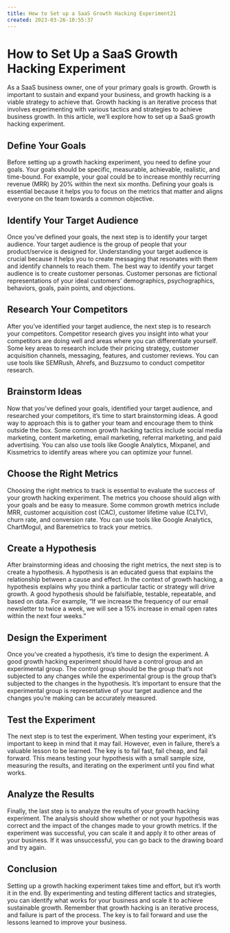 ```yaml
---
title: How to Set up a SaaS Growth Hacking Experiment21
created: 2023-03-26-10:55:37
---
```


# How to Set Up a SaaS Growth Hacking Experiment

As a SaaS business owner, one of your primary goals is growth. Growth is important to sustain and expand your business, and growth hacking is a viable strategy to achieve that. Growth hacking is an iterative process that involves experimenting with various tactics and strategies to achieve business growth. In this article, we’ll explore how to set up a SaaS growth hacking experiment.

## Define Your Goals

Before setting up a growth hacking experiment, you need to define your goals. Your goals should be specific, measurable, achievable, realistic, and time-bound. For example, your goal could be to increase monthly recurring revenue (MRR) by 20% within the next six months. Defining your goals is essential because it helps you to focus on the metrics that matter and aligns everyone on the team towards a common objective.

## Identify Your Target Audience

Once you’ve defined your goals, the next step is to identify your target audience. Your target audience is the group of people that your product/service is designed for. Understanding your target audience is crucial because it helps you to create messaging that resonates with them and identify channels to reach them. The best way to identify your target audience is to create customer personas. Customer personas are fictional representations of your ideal customers’ demographics, psychographics, behaviors, goals, pain points, and objections.

## Research Your Competitors

After you’ve identified your target audience, the next step is to research your competitors. Competitor research gives you insight into what your competitors are doing well and areas where you can differentiate yourself. Some key areas to research include their pricing strategy, customer acquisition channels, messaging, features, and customer reviews. You can use tools like SEMRush, Ahrefs, and Buzzsumo to conduct competitor research.

## Brainstorm Ideas

Now that you’ve defined your goals, identified your target audience, and researched your competitors, it’s time to start brainstorming ideas. A good way to approach this is to gather your team and encourage them to think outside the box. Some common growth hacking tactics include social media marketing, content marketing, email marketing, referral marketing, and paid advertising. You can also use tools like Google Analytics, Mixpanel, and Kissmetrics to identify areas where you can optimize your funnel.

## Choose the Right Metrics

Choosing the right metrics to track is essential to evaluate the success of your growth hacking experiment. The metrics you choose should align with your goals and be easy to measure. Some common growth metrics include MRR, customer acquisition cost (CAC), customer lifetime value (CLTV), churn rate, and conversion rate. You can use tools like Google Analytics, ChartMogul, and Baremetrics to track your metrics.

## Create a Hypothesis

After brainstorming ideas and choosing the right metrics, the next step is to create a hypothesis. A hypothesis is an educated guess that explains the relationship between a cause and effect. In the context of growth hacking, a hypothesis explains why you think a particular tactic or strategy will drive growth. A good hypothesis should be falsifiable, testable, repeatable, and based on data. For example, “If we increase the frequency of our email newsletter to twice a week, we will see a 15% increase in email open rates within the next four weeks.”

## Design the Experiment

Once you’ve created a hypothesis, it’s time to design the experiment. A good growth hacking experiment should have a control group and an experimental group. The control group should be the group that’s not subjected to any changes while the experimental group is the group that’s subjected to the changes in the hypothesis. It’s important to ensure that the experimental group is representative of your target audience and the changes you’re making can be accurately measured.

## Test the Experiment

The next step is to test the experiment. When testing your experiment, it’s important to keep in mind that it may fail. However, even in failure, there’s a valuable lesson to be learned. The key is to fail fast, fail cheap, and fail forward. This means testing your hypothesis with a small sample size, measuring the results, and iterating on the experiment until you find what works.

## Analyze the Results

Finally, the last step is to analyze the results of your growth hacking experiment. The analysis should show whether or not your hypothesis was correct and the impact of the changes made to your growth metrics. If the experiment was successful, you can scale it and apply it to other areas of your business. If it was unsuccessful, you can go back to the drawing board and try again.

## Conclusion

Setting up a growth hacking experiment takes time and effort, but it’s worth it in the end. By experimenting and testing different tactics and strategies, you can identify what works for your business and scale it to achieve sustainable growth. Remember that growth hacking is an iterative process, and failure is part of the process. The key is to fail forward and use the lessons learned to improve your business.
